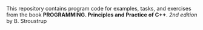 This repository contains program code for examples, tasks, and exercises from the book **PROGRAMMING. Principles and Practice of C++**. _2nd edition_ by B. Stroustrup
